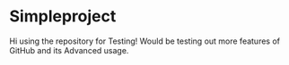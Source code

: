 # **Simpleproject**
Hi using the repository for Testing!
Would be testing out more features of GitHub and its Advanced usage.
